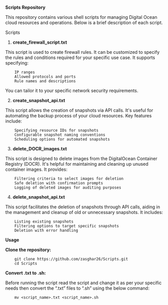 
**Scripts Repository**

This repository contains various shell scripts for managing Digital Ocean cloud resources and operations. Below is a brief description of each script.

Scripts

1. **create_firewall_script.txt**

This script is used to create firewall rules. It can be customized to specify the rules and conditions required for your specific use case. It supports specifying:

        IP ranges
        Allowed protocols and ports
        Rule names and descriptions

You can tailor it to your specific network security requirements.

2. **create_snapshot_api.txt**

This script allows the creation of snapshots via API calls. It's useful for automating the backup process of your cloud resources. Key features include:

        Specifying resource IDs for snapshots
        Configurable snapshot naming conventions
        Scheduling options for automated snapshots

3. **delete_DOCR_images.txt**

This script is designed to delete images from the DigitalOcean Container Registry (DOCR). It's helpful for maintaining and cleaning up unused container images. It provides:

        Filtering criteria to select images for deletion
        Safe deletion with confirmation prompts
        Logging of deleted images for auditing purposes


4. **delete_snapshot_api.txt**

This script facilitates the deletion of snapshots through API calls, aiding in the management and cleanup of old or unnecessary snapshots. It includes:

        Listing existing snapshots
        Filtering options to target specific snapshots
        Deletion with error handling

**Usage**

**Clone the repository:**

        git clone https://github.com/zasghar26/Scripts.git
        cd Scripts

**Convert .txt to .sh:**

Before running the script read the script and change it as per your specific needs then convert the “.txt” files to “.sh” using the below command:

        mv <script_name>.txt <script_name>.sh
